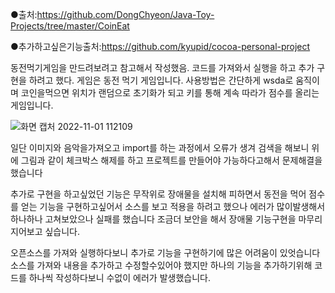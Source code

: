 ●출처:https://github.com/DongChyeon/Java-Toy-Projects/tree/master/CoinEat


●추가하고싶은기능출처:https://github.com/kyupid/cocoa-personal-project




동전먹기게임을 만드려보려고 참고해서 작성했음.
코드를 가져와서 실행을 하고 추가 구현을 하려고 했다.
게임은 동전 먹기 게임입니다.
사용방법은 간단하게 wsda로 움직이며 코인을먹으면 위치가 랜덤으로 초기화가 되고 키를 통해 계속 따라가 점수를 올리는 게임입니다.  

![화면 캡처 2022-11-01 112109](https://user-images.githubusercontent.com/114119261/199149638-9e312aab-2e34-4305-9310-0bb3281363e0.jpg)


일단 이미지와 음악을가져오고 import를 하는 과정에서 오류가 생겨 검색을 해보니 위에 그림과 같이 체크박스 해제를 하고 프로젝트를 만들어야 가능하다고해서 문제해결을했습니다







추가로 구현을 하고싶었던 기능은 무작위로 장애물을 설치해 피하면서 동전을 먹어 점수를 얻는 기능을 구현하고싶어서 소스를 보고 적용을 하려고 했으나 
에러가 많이발생해서 하나하나 고쳐보았으나 실패를 했습니다 조금더 보안을 해서 장애물 기능구현을 마무리 지어보고 싶습니다.

오픈소스를 가져와 실행하다보니 추가로 기능을 구현하기에 많은 어려움이 있엇습니다
소스를 가져와 내용을 추가하고 수정할수있어야 했지만 하나의 기능을 추가하기위해 코드를 하나씩 작성하다보니 수없이 에러가 발생했습니다.


